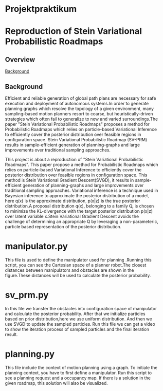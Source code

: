 # Projektpraktikum
# Reproduction of Stein Variational Probabilistic Roadmaps
## Overview
[Background](#Background)

## Background
Efficient and reliable generation of global path plans are necessary for safe execution and deployment of autonomous systems.In order to generate planning graphs which resolve the topology of a given environment, many sampling-based motion planners resort to coarse, but heuristically-driven strategies which often fail to generalize to new and varied surroundings.The paper "Stein Variational Probabilistic Roadmaps" proposes a method for Probabilistic Roadmaps which relies on particle-based Variational Inference to efficiently cover the posterior distribution over feasible regions in configuration space. Stein Variational Probabilistic Roadmap (SV-PRM) results in sample-efficient generation of planning-graphs and large improvements over traditional sampling approaches.



This project is about a reproduction of "Stein Variational Probabilistic Roadmaps". This paper propose a method for Probabilistic Roadmaps which relies on particle-based Variational Inference to efficiently cover the posterior distribution over feasible regions in configuration space. This method is Stein Variational Gradient Descent(SVGD), it results in sample-efficient generation of planning-graphs and large improvements over traditional sampling approaches.
Variational inference is a technique used in Bayesian inference to approximate the posterior distribution of a model, here q(x) is the approximate distribution, p(x|z) is the true posterior distribution.A proposal distribution q(x), belonging to a family Q, is chosen to minimize the KL-divergence with the target posterior distribution p(x|z) over latent variable x.Stein Variational Gradient Descent avoids the challenge of determining an appropriate Q by leveraging a non-parameteric, particle based representation of the posterior distribution.
# manipulator.py
This file is used to define the manipulator used for planning .Running this script, you can see the Cartesian space of a planner robot.The closest distances between manipulators and obstacles are shown in the figure.These distances will be used to calculate the posterior probability.
# sv_prm.py
In this file we transfer the obstacles into configuration space of manipulator and calculate the posterior probability. After that we initialize particles based on prior distribution,here we use uniform distribution. And then we use SVGD to update the sampled particles. Run this file we can get a video to show the iteration process of sampled particles and the final iteration result.
# planning.py
This file include the context of motion planning using a graph. To initiate the planning context, you have to first define a manipulator. Run this script to see a planning request and a occupancy map. If there is a solution in the given roadmap, this solution will also be visualized.
